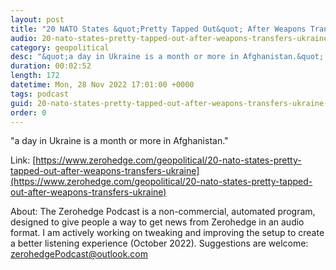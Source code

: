 ```yaml
---
layout: post
title: "20 NATO States &quot;Pretty Tapped Out&quot; After Weapons Transfers To Ukraine"
audio: 20-nato-states-pretty-tapped-out-after-weapons-transfers-ukraine-0
category: geopolitical
desc: "&quot;a day in Ukraine is a month or more in Afghanistan.&quot; "
duration: 00:02:52
length: 172
datetime: Mon, 28 Nov 2022 17:01:00 +0000
tags: podcast
guid: 20-nato-states-pretty-tapped-out-after-weapons-transfers-ukraine-0
order: 0
---
```

&quot;a day in Ukraine is a month or more in Afghanistan.&quot; 

Link: [https://www.zerohedge.com/geopolitical/20-nato-states-pretty-tapped-out-after-weapons-transfers-ukraine](https://www.zerohedge.com/geopolitical/20-nato-states-pretty-tapped-out-after-weapons-transfers-ukraine)

About: The Zerohedge Podcast is a non-commercial, automated program, designed to give people a way to get news from Zerohedge in an audio format.  I am actively working on tweaking and improving the setup to create a better listening experience (October 2022).  Suggestions are welcome: [zerohedgePodcast@outlook.com](mailto:zerohedgePodcast@outlook.com)